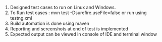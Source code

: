 1. Designed test cases to run on Linux and Windows.
2. To Run test cases :
mvn test -Dsurefire.useFile=false or run using testng.xml
3. Build automation is done using maven
4. Reporting and screenshots at end of test is implemented
5. Expected output can be viewed in console of IDE and terminal window
